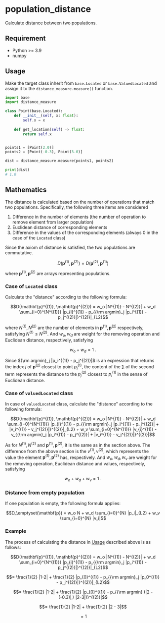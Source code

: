 # population_distance
Calculate distance between two populations.

## Requirement
- Python >= 3.9   
- numpy

## Usage
Make the target class inherit from `base.Located` or `base.ValuedLocated` and assign it to the `distance_measure.measure()` function.
```python
import base
import distance_measure

class Point(base.Located):
    def __init__(self, x: float):
        self.x = x
    
    def get_location(self) -> float:
        return self.x


points1 = [Point(2.0)]
points2 = [Point(-0.3), Point(3.0)]

dist = distance_measure.measure(points1, points2)

print(dist)
# 1.0
```

## Mathematics
The distance is calculated based on the number of operations that match two populations. 
Specifically, the following three items are considered  
1. Difference in the number of elements (the number of operation to remove element from larger population)  
1. Euclidean distance of corresponding elements  
1. Difference in the values of the corresponding elements (always 0 in the case of the `Located` class)

Since the axiom of distance is satisfied, the two populations are commutative.

```math
D(\mathbf{p}^{(1)}, \mathbf{p}^{(2)}) = D(\mathbf{p}^{(2)}, \mathbf{p}^{(1)})
```
where $\mathbf{p}^{(1)}, \mathbf{p}^{(2)}$ are arrays representing populations.

### Case of `Located` class
Calculate the "distance" according to the following formula:

```math
D(\mathbf{p}^{(1)}, \mathbf{p}^{(2)}) = w_o |N^{(1)} - N^{(2)}| + w_d \sum_{i=0}^{N^{(1)}} |p_{i}^{(1)} - p_{{\rm argmin}_j |p_i^{(1)} - p_j^{(2)}|}^{(2)}|_{L2}
```

where $N^{(1)}, N^{(2)}$ are the number of elements in $\mathbf{p}^{(1)}, \mathbf{p}^{(2)}$ respectively, satisfying $N^{(1)} \leq N^{(2)}$.
And $w_o, w_d$ are weight for the removing operation and Euclidean distance, respectively, satisfying

```math
w_o + w_d = 1\ .
```

Since ${\rm argmin}_j |p_i^{(1)} - p_j^{(2)}|$ is an expression that returns the index $j$ of $\mathbf{p}^{(2)}$ closest to point $p_i^{(1)}$, 
the content of the $\sum$ of the second term represents the distance to the $p_j^{(2)}$ closest to $p_i^{(1)}$ in the sense of Euclidean distance.
### Case of `valuedLocated` class
In case of `valuedLocated` class, calculate the "distance" according to the following formula:

```math
D(\mathbf{p}^{(1)}, \mathbf{p}^{(2)}) = w_o |N^{(1)} - N^{(2)}| + w_d \sum_{i=0}^{N^{(1)}} |p_{i}^{(1)} - p_{{\rm argmin}_j |p_i^{(1)} - p_j^{(2)}|  + |v_i^{(1)} - v_j^{(2)}|}^{(2)}|_{L2} +  w_v \sum_{i=0}^{N^{(1)}} |v_{i}^{(1)} - v_{{\rm argmin}_j |p_i^{(1)} - p_j^{(2)}|  + |v_i^{(1)} - v_j^{(2)}|}^{(2)}|
```

As for $N^{(1)}, N^{(2)}$ and $\mathbf{p}^{(1)}, \mathbf{p}^{(2)}$, it is the same as in the section above.
The difference from the above section is the $v^{(1)}, v^{(2)}$, which represents the value the element $\mathbf{p}^{(1)}, \mathbf{p}^{(2)}$ has, respectively.
And $w_o, w_d, w_v$ are weight for the removing operation, Euclidean distance and values, respectively, satisfying

```math
w_o + w_d + w_v = 1\ .
```

### Distance from empty population
If one population is empty, the following formula applies:

```math
D_\emptyset(\mathbf{p}) = w_o N + w_d \sum_{i=0}^{N} |p_i|_{L2} + w_v \sum_{i=0}^{N} |v_i|
```

### Example
The process of calculating the distance in [Usage](#Usage) described above is as follows:
```math
D(\mathbf{p}^{(1)}, \mathbf{p}^{(2)}) = w_o |N^{(1)} - N^{(2)}| + w_d \sum_{i=0}^{N^{(1)}} |p_{i}^{(1)} - p_{{\rm argmin}_j |p_i^{(1)} - p_j^{(2)}|}^{(2)}|_{L2}
```
```math
= \frac{1}{2} |1-2| + \frac{1}{2} |p_{0}^{(1)} - p_{{\rm argmin}_j |p_0^{(1)} - p_j^{(2)}|}^{(2)}|_{L2}
```
```math
= \frac{1}{2} |1-2| + \frac{1}{2} |p_{0}^{(1)} - p_{{\rm argmin} (|2 - (-0.3)|,\ |2-3|)}^{(2)}|
```
```math
= \frac{1}{2} |1-2| + \frac{1}{2} |2 - 3|
```
```math
= 1
```
